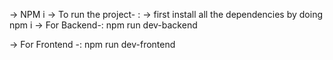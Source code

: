 -> NPM i 
-> To run the project- :
-> first install all the dependencies by doing npm i 
-> For Backend-:
 npm run dev-backend

-> For Frontend -:
npm run dev-frontend
